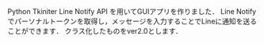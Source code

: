 Python Tkiniter Line Notify API を用いてGUIアプリを作りました．
Line Notify でパーソナルトークンを取得し，メッセージを入力することでLineに通知を送ることができます．
クラス化したものをver2.0とします．
